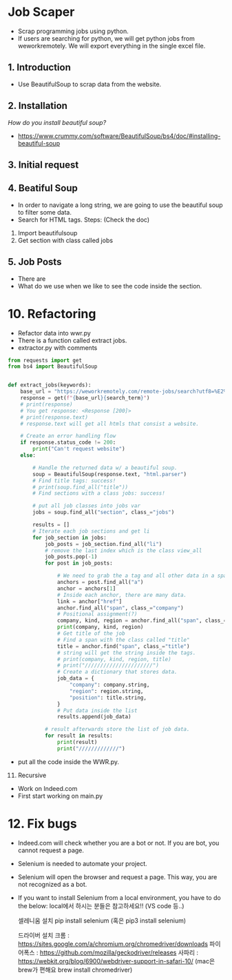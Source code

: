 # Job Scaper

- Scrap programming jobs using python. 
- If users are searching for python, we will get python jobs from weworkremotely. We will export everything in the single excel file. 


## 1. Introduction

- Use BeautifulSoup to scrap data from the website. 

## 2. Installation

*How do you install beautiful soup?*
- https://www.crummy.com/software/BeautifulSoup/bs4/doc/#installing-beautiful-soup

## 3. Initial request

## 4. Beatiful Soup

- In order to navigate a long string, we are going to use the beautiful soup to filter some data. 
- Search for HTML tags.
Steps:
(Check the doc)
1. Import beautifulsoup
2. Get section with class called jobs

## 5. Job Posts
- There are <section class="jobs">
- What do we use when we like to see the code inside the section. 

# 10. Refactoring

- Refactor data into wwr.py
- There is a function called extract jobs.
- extractor.py with comments
```py
from requests import get
from bs4 import BeautifulSoup


def extract_jobs(keywords):
    base_url = "https://weworkremotely.com/remote-jobs/search?utf8=%E2%9C%93&term="
    response = get(f"{base_url}{search_term}")
    # print(response)
    # You get response: <Response [200]>
    # print(response.text)
    # response.text will get all htmls that consist a website.

    # Create an error handling flow
    if response.status_code != 200:
        print("Can't request website")
    else:

        # Handle the returned data w/ a beautiful soup.
        soup = BeautifulSoup(response.text, "html.parser")
        # Find title tags: success!
        # print(soup.find_all("title"))
        # Find sections with a class jobs: success!

        # put all job classes into jobs var
        jobs = soup.find_all("section", class_="jobs")

        results = []
        # Iterate each job sections and get li
        for job_section in jobs:
            job_posts = job_section.find_all("li")
            # remove the last index which is the class view_all
            job_posts.pop(-1)
            for post in job_posts:

                # We need to grab the a tag and all other data in a span tag.
                anchors = post.find_all("a")
                anchor = anchors[1]
                # Inside each anchor, there are many data.
                link = anchor["href"]
                anchor.find_all("span", class_="company")
                # Positional assignment(?)
                company, kind, region = anchor.find_all("span", class_="company")
                print(company, kind, region)
                # Get title of the job
                # Find a span with the class called "title"
                title = anchor.find("span", class_="title")
                # string will get the string inside the tags.
                # print(company, kind, region, title)
                # print("//////////////////////")
                # Create a dictionary that stores data.
                job_data = {
                    "company": company.string,
                    "region": region.string,
                    "position": title.string,
                }
                # Put data inside the list
                results.append(job_data)

            # result afterwards store the list of job data.
            for result in results:
                print(result)
                print("/////////////")

```

- put all the code inside the WWR.py.

11. Recursive

- Work on Indeed.com
- First start working on main.py

# 12. Fix bugs

- Indeed.com will check whether you are a bot or not. If you are bot, you cannot request a page.
- Selenium is needed to automate your project.
- Selenium will open the browser and request a page. This way, you are not recognized as a bot.
- If you want to install Selenium from a local environment, you have to do the below:
    local에서 하시는 분들은 참고하세요!! (VS code 등..)

    셀레니움 설치
    pip install selenium (혹은 pip3 install selenium)

    드라이버 설치
    크롬 : https://sites.google.com/a/chromium.org/chromedriver/downloads
    파이어폭스 : https://github.com/mozilla/geckodriver/releases
    사파리 : https://webkit.org/blog/6900/webdriver-support-in-safari-10/
    (mac은 brew가 편해요 brew install chromedriver)
